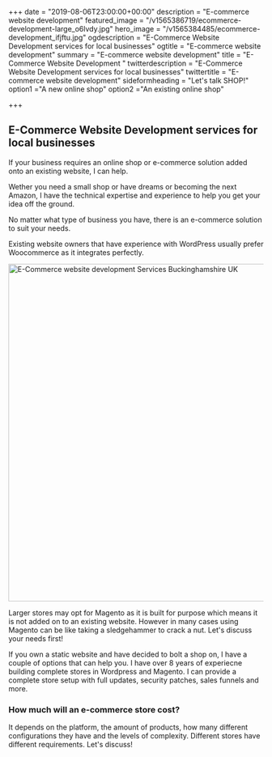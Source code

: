 +++
date = "2019-08-06T23:00:00+00:00"
description = "E-commerce website development"
featured_image = "/v1565386719/ecommerce-development-large_o6lvdy.jpg"
hero_image = "/v1565384485/ecommerce-development_ifjftu.jpg"
ogdescription = "E-Commerce Website Development services for local businesses"
ogtitle = "E-commerce website development"
summary = "E-commerce website development"
title = "E-Commerce Website Development "
twitterdescription = "E-Commerce Website Development services for local businesses"
twittertitle = "E-commerce website development"
sideformheading = "Let's talk SHOP!"
option1 ="A new online shop"
option2 ="An existing online shop"

+++

## E-Commerce Website Development services for local businesses

If your business requires an online shop or e-commerce solution added onto an existing website, I can help.

Wether you need a small shop or have dreams or becoming the next Amazon, I have the technical expertise and experience to help you get your idea off the ground.

No matter what type of business you have, there is an e-commerce solution to suit your needs.

Existing website owners that have experience with WordPress usually prefer Woocommerce as it integrates perfectly.

  <picture>
                              <source width="1000" height="667" data-srcset="https://res.cloudinary.com/pixaful/image/upload/v1565737236/online-shopping_bmfb9u.webp" type="image/webp" uk-img>
                              <source width="1000" height="667" data-srcset="https://res.cloudinary.com/pixaful/image/upload/v1565737236/online-shopping_bmfb9u.jpg" type="image/jpeg" uk-img>
                              <img width="1000" height="667" data-src="https://res.cloudinary.com/pixaful/image/upload/v1565737236/online-shopping_bmfb9u.jpg" alt="E-Commerce website development Services Buckinghamshire UK" uk-img>
                         </picture> 

Larger stores may opt for Magento as it is built for purpose which means it is not added on to an existing website. However in many cases using Magento can be like taking a sledgehammer to crack a nut. Let's discuss your needs first!

If you own a static website and have decided to bolt a shop on, I have a couple of options that can help you. I have over 8 years of experiecne building complete stores in Wordpress and Magento. I can provide a complete store setup with full updates, security patches, sales funnels and more.

### How much will an e-commerce store cost?

It depends on the platform, the amount of products, how many different configurations they have and the levels of complexity. Different stores have different requirements. Let's discuss!

